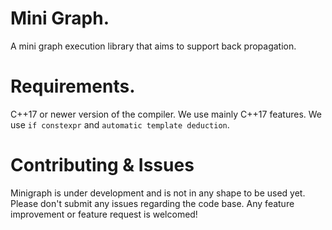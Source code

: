 # Mini Graph. 
A mini graph execution library that aims to support back propagation.

# Requirements.
C++17 or newer version of the compiler. We use mainly C++17 features. We use `if constexpr` and `automatic template deduction`.

# Contributing & Issues
Minigraph is under development and is not in any shape to be used yet. Please don't submit any issues regarding the code base. Any feature improvement or feature request is welcomed!